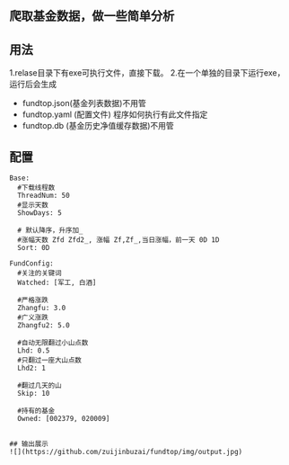 ## 爬取基金数据，做一些简单分析

## 用法
1.relase目录下有exe可执行文件，直接下载。
2.在一个单独的目录下运行exe，运行后会生成
- fundtop.json(基金列表数据)不用管
- fundtop.yaml (配置文件) 程序如何执行有此文件指定
- fundtop.db (基金历史净值缓存数据)不用管

## 配置

~~~
Base:
  #下载线程数
  ThreadNum: 50
  #显示天数
  ShowDays: 5

  # 默认降序，升序加_
  #涨幅天数 Zfd Zfd2_, 涨幅 Zf,Zf_,当日涨幅，前一天 0D 1D
  Sort: 0D

FundConfig:
  #关注的关键词
  Watched: [军工, 白酒]

  #严格涨跌
  Zhangfu: 3.0
  #广义涨跌
  Zhangfu2: 5.0

  #自动无限翻过小山点数
  Lhd: 0.5
  #只翻过一座大山点数
  Lhd2: 1

  #翻过几天的山
  Skip: 10

  #持有的基金
  Owned: [002379, 020009]
  

## 输出展示
![](https://github.com/zuijinbuzai/fundtop/img/output.jpg)

